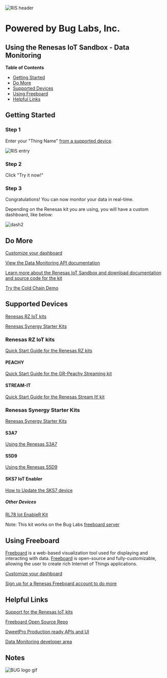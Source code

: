 ![RIS header](https://github.com/buglabs/Synergy-Starter-Kit/raw/master/Pictures/RIS%20header.PNG)

# Powered by Bug Labs, Inc. 
## Using the Renesas IoT Sandbox - Data Monitoring

**Table of Contents** 
- [Getting Started](#getting-started)
- [Do More](#do-more)
- [Supported Devices](#supported-devices)
- [Using Freeboard](#using-freeboard)
- [Helpful Links](#helpful-links)

## Getting Started

### Step 1 

Enter your "Thing Name" [from a supported device](#supported-devices).

![RIS entry](https://github.com/buglabs/Synergy-Starter-Kit/raw/master/Pictures/RIS%20entry.PNG)

### Step 2 

Click "Try it now!"

### Step 3

Congratulations! You can now monitor your data in real-time. 

Depending on the Renesas kit you are using, you will have a custom dashboard, like below:

![dash2](https://github.com/buglabs/Synergy-Starter-Kit/raw/master/Pictures/dash2.PNG)

## Do More

[Customize your dashboard](https://github.com/buglabs/Synergy-Starter-Kit/raw/master/README.md#using-freeboard)

[View the Data Monitoring API documentation](https://renesas.dweet.io/play/)

[Learn more about the Renesas IoT Sandbox and download documentation and source code for the kit](https://www.renesas.com/iotsandbox)

[Try the Cold Chain Demo](https://github.com/buglabs/Synergy-Starter-Kit/raw/master/Cold%20Chain/User%20Guide.md) 

## Supported Devices

[Renesas RZ IoT kits](#renesas-rz-iot-kits)

[Renesas Synergy Starter Kits](#renesas-synergy-starter-kits)

### Renesas RZ IoT kits

[Quick Start Guide for the Renesas RZ kits](https://github.com/buglabs/Renesas-RZ-Solution-Kits/raw/master/README.md)

#### PEACHY

[Quick Start Guide for the GR-Peachy Streaming kit](https://github.com/buglabs/Renesas-RZ-Solution-Kits/raw/master/GR-Peach/Quick%20Start%20Guide.md)

#### STREAM-IT

[Quick Start Guide for the Renesas Stream It! kit](https://github.com/buglabs/Renesas-RZ-Solution-Kits/raw/master/Stream-It/Quick%20Start%20Guide.md)

### Renesas Synergy Starter Kits

[Renesas Synergy Starter Kits](https://github.com/buglabs/Synergy-Starter-Kit)

#### S3A7

[Using the Renesas S3A7](https://github.com/buglabs/Synergy-Starter-Kit/raw/master/S3A7/readme.md)

#### S5D9

[Using the Renesas S5D9](https://github.com/buglabs/Synergy-Starter-Kit/raw/master/README.md)

#### SKS7 IoT Enabler

[How to Update the SKS7 device](https://github.com/buglabs/Synergy-Starter-Kit/tree/master/Files/SKS7)

##### Other Devices

[RL78 Iot EnableR Kit](https://github.com/buglabs/iot-enabler-kit)

Note: This kit works on the Bug Labs [freeboard server](https://freeboard.io)

## Using Freeboard

[Freeboard](https://freeboard.io) is a web-based visualization tool used for displaying and interacting with data. [Freeboard](https://freeboard.io) is open-source and fully-customizable, allowing the user to create rich Internet of Things applications.

[Customize your dashboard](https://github.com/buglabs/Synergy-Starter-Kit/raw/master/README.md#using-freeboard)

[Sign up for a Renesas Freeboard account to do more](https://renesas.freeboard.io/signup)


## Helpful Links

[Support for the Renesas IoT kits](http://renesasrulz.com/iot/)

[Freeboard Open Source Repo](https://github.com/Freeboard/freeboard)

[DweetPro Production ready APIs and UI](https://dweetpro.io)

[Data Monitoring developer area](https://renesas.dweet.io/) 


## Notes


![BUG logo gif](https://github.com/buglabs/Synergy-Starter-Kit/raw/master/Pictures/BUG_logo_gif.gif)
